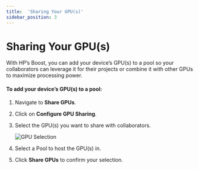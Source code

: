 ```yaml
---
title:  'Sharing Your GPU(s)'
sidebar_position: 3
---
```


# Sharing Your GPU(s)

With HP’s Boost, you can add your device’s GPU(s) to a pool so your collaborators can leverage it for their projects or combine it with other GPUs to maximize processing power.
 

#### To add your device’s GPU(s) to a pool: 

1. Navigate to **Share GPUs**.

2. Click on **Configure GPU Sharing**.

3. Select the GPU(s) you want to share with collaborators.

    ![GPU Selection](/img/boost/gpu_selection.png)

4. Select a Pool to host the GPU(s) in.

5. Click **Share GPUs** to confirm your selection.
